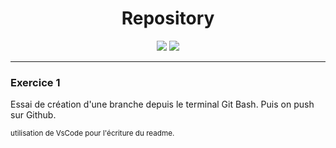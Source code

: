<h1 align="center">Repository</h1>
<p align="center">
<img src="https://img.shields.io/badge/VS%20Code-blue?&logo=visual%20studio%20code&style=for-the-badge"> 
<img src="https://img.shields.io/badge/Github-darkblue?&logo=github&style=for-the-badge">
</p>

----------------------------------------------------------------------------

### Exercice 1
Essai de création d'une branche depuis le terminal Git Bash. Puis on push sur Github.

<sub>utilisation de VsCode pour l'écriture du readme.</sub>